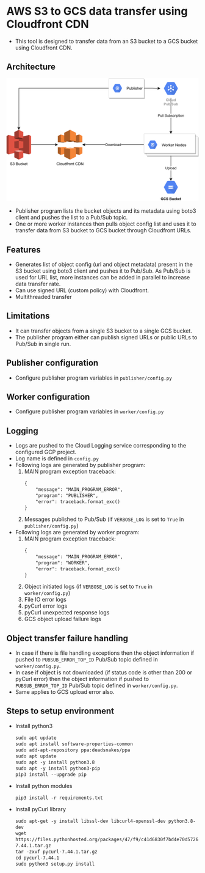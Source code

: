 # AWS S3 to GCS data transfer using Cloudfront CDN

- This tool is designed to transfer data from an S3 bucket to a GCS bucket using Cloudfront CDN.

## Architecture

![Architecture](./assets/arch.png)

- Publisher program lists the bucket objects and its metadata using boto3 client and pushes the list to a Pub/Sub topic.
- One or more worker instances then pulls object config list and uses it to transfer data from S3 bucket to GCS bucket through Cloudfront URLs.

## Features

- Generates list of object config (url and object metadata) present in the S3 bucket using boto3 client and pushes it to Pub/Sub. As Pub/Sub is used for URL list, more instances can be added in parallel to increase data transfer rate.
- Can use signed URL (custom policy) with Cloudfront.
- Multithreaded transfer

## Limitations

- It can transfer objects from a single S3 bucket to a single GCS bucket.
- The publisher program either can publish signed URLs or public URLs to Pub/Sub in single run.

## Publisher configuration

- Configure publisher program variables in `publisher/config.py`

## Worker configuration

- Configure publisher program variables in `worker/config.py`

## Logging

- Logs are pushed to the Cloud Logging service corresponding to the configured GCP project.
- Log name is defined in `config.py`
- Following logs are generated by publisher program:
    1. MAIN program exception traceback:
        ```
        {
            "message": "MAIN_PROGRAM_ERROR",
            "program": "PUBLISHER",
            "error": traceback.format_exc()
        }
        ```
    2. Messages published to Pub/Sub (if `VERBOSE_LOG` is set to `True` in `publisher/config.py`)
- Following logs are generated by worker program:
    1. MAIN program exception traceback:
        ```
        {
            "message": "MAIN_PROGRAM_ERROR",
            "program": "WORKER",
            "error": traceback.format_exc()
        }
        ```
    2. Object initiated logs (if `VERBOSE_LOG` is set to `True` in `worker/config.py`)
    3. File IO error logs
    4. pyCurl error logs
    5. pyCurl unexpected response logs
    6. GCS object upload failure logs

## Object transfer failure handling

- In case if there is file handling exceptions then the object information if pushed to `PUBSUB_ERROR_TOP_ID` Pub/Sub topic defined in `worker/config.py`.
- In case if object is not downloaded (if status code is other than 200 or pyCurl error) then the object information if pushed to `PUBSUB_ERROR_TOP_ID` Pub/Sub topic defined in `worker/config.py`.
- Same applies to GCS upload error also.

## Steps to setup environment

- Install python3
    ```
    sudo apt update
    sudo apt install software-properties-common
    sudo add-apt-repository ppa:deadsnakes/ppa
    sudo apt update
    sudo apt -y install python3.8
    sudo apt -y install python3-pip
    pip3 install --upgrade pip
    ```
- Install python modules
    ```
    pip3 install -r requirements.txt
    ```
- Install pyCurl library
    ```
    sudo apt-get -y install libssl-dev libcurl4-openssl-dev python3.8-dev
    wget https://files.pythonhosted.org/packages/47/f9/c41d6830f7bd4e70d5726d26f8564538d08ca3a7ac3db98b325f94cdcb7f/pycurl-7.44.1.tar.gz
    tar -zxvf pycurl-7.44.1.tar.gz
    cd pycurl-7.44.1
    sudo python3 setup.py install
    ```
